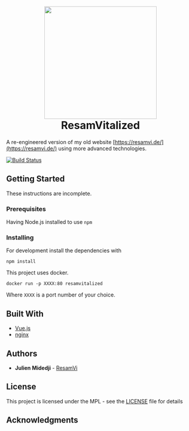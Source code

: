 <h1 align="center">
  <img src="https://resamvi.de/img/logo.png" width="300"></a>
  <br>
  ResamVitalized
</h1>

A re-engineered version of my old website [https://resamvi.de/](https://resamvi.de/) using more advanced technologies.

[![Build Status](https://travis-ci.org/ResamVi/resamvitalized.svg?branch=master)](https://travis-ci.org/ResamVi/resamvitalized)

## Getting Started

These instructions are incomplete.

### Prerequisites

Having Node.js installed to use `npm`

### Installing

For development install the dependencies with

```
npm install
```

This project uses docker.

```
docker run -p XXXX:80 resamvitalized
```

Where `XXXX` is a port number of your choice.


## Built With

* [Vue.js](https://vuejs.org/)
* [nginx](https://nginx.org/en/)


## Authors

* **Julien Midedji** - [ResamVi](https://github.com/ResamVi)

## License

This project is licensed under the MPL  - see the [LICENSE](LICENSE) file for details

## Acknowledgments



